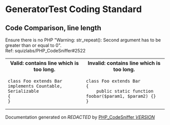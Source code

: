 # GeneratorTest Coding Standard

## Code Comparison, line length

Ensure there is no PHP &quot;Warning: str_repeat(): Second argument has to be greater than or equal to 0&quot;.  
Ref: squizlabs/PHP_CodeSniffer#2522
  <table>
   <tr>
    <th>Valid: contains line which is too long.</th>
    <th>Invalid: contains line which is too long.</th>
   </tr>
   <tr>
<td>

    class Foo extends Bar implements Countable, Serializable
    {
    }

</td>
<td>

    class Foo extends Bar
    {
        public static function foobar($param1, $param2) {}
    }

</td>
   </tr>
  </table>

Documentation generated on *REDACTED* by [PHP_CodeSniffer *VERSION*](https://github.com/PHPCSStandards/PHP_CodeSniffer)
